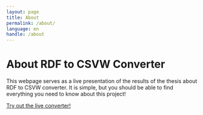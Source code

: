 ```yaml
---
layout: page
title: About
permalink: /about/
language: en
handle: /about
---
```

# About RDF to CSVW Converter 

This webpage serves as a live presentation of the results of the thesis about RDF to CSVW converter. It is simple, but you should be able to find everything you need to know about this project!

[Try out the live converter!]({{site.baseurl}}/converter)


[jekyll-organization]: https://github.com/jekyll
